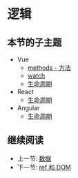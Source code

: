 # 逻辑

## 本节的子主题

+ Vue
  + [methods - 方法](./vue/func/methods.md)
  + [watch](./vue/func/watch.md)
  + [生命周期](./vue/func/lifecycle.md)
+ React
  + [生命周期](./react/lifecycle.md)
+ Angular
  + [生命周期](./angular/lifecycle.md)

## 继续阅读

+ 上一节: [数据](./data.md)
+ 下一节: [ref 和 DOM](./ref.md)

